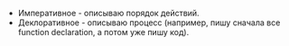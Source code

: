 * Императивное - описываю порядок действий.
* Деклоративное - описываю процесс (например, пишу сначала все function declaration, а потом уже пишу код).
